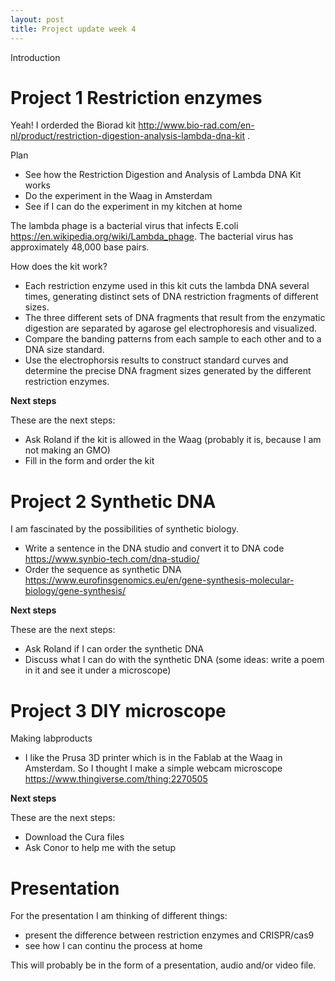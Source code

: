 ```yaml
---
layout: post
title: Project update week 4
---
```


Introduction

# Project 1 Restriction enzymes

Yeah! I orderded the Biorad kit <http://www.bio-rad.com/en-nl/product/restriction-digestion-analysis-lambda-dna-kit> .

Plan
* See how the Restriction Digestion and Analysis of Lambda DNA Kit works
* Do the experiment in the Waag in Amsterdam
* See if I can do the experiment in my kitchen at home

The lambda phage is a bacterial virus that infects E.coli <https://en.wikipedia.org/wiki/Lambda_phage>. 
The bacterial virus has approximately 48,000 base pairs.

How does the kit work? 
* Each restriction enzyme used in this kit cuts the lambda DNA several times, generating distinct sets of DNA restriction fragments of different sizes.
* The three different sets of DNA fragments that result from the enzymatic digestion are separated by agarose gel electrophoresis and visualized.
* Compare the banding patterns from each sample to each other and to a DNA size standard. 
* Use the electrophorsis results to construct standard curves and determine the precise DNA fragment sizes generated by the different restriction enzymes.

**Next steps**

These are the next steps:
* Ask Roland if the kit is allowed in the Waag (probably it is, because I am not making an GMO)
* Fill in the form and order the kit

# Project 2 Synthetic DNA

I am fascinated by the possibilities of synthetic biology. 
* Write a sentence in the DNA studio and convert it to DNA code <https://www.synbio-tech.com/dna-studio/>
* Order the sequence as synthetic DNA <https://www.eurofinsgenomics.eu/en/gene-synthesis-molecular-biology/gene-synthesis/>

**Next steps**

These are the next steps:
* Ask Roland if I can order the synthetic DNA
* Discuss what I can do with the synthetic DNA (some ideas: write a poem in it and see it under a microscope)

# Project 3 DIY microscope

Making labproducts
* I like the Prusa 3D printer which is in the Fablab at the Waag in Amsterdam. So I thought I make a simple webcam microscope <https://www.thingiverse.com/thing:2270505>

**Next steps**

These are the next steps:
* Download the Cura files
* Ask Conor to help me with the setup

# Presentation

For the presentation I am thinking of different things:
* present the difference between restriction enzymes and CRISPR/cas9
* see how I can continu the process at home

This will probably be in the form of a presentation, audio and/or video file.
